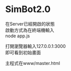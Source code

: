 # SimBot2.0
在Server已經開啟的狀態   
啟動方式為在終端機輸入    
    node app.js  
    
打開瀏覽器輸入127.0.0.1:3000  
即可看到初始畫面  
  
  
主程式在www/master.html  
